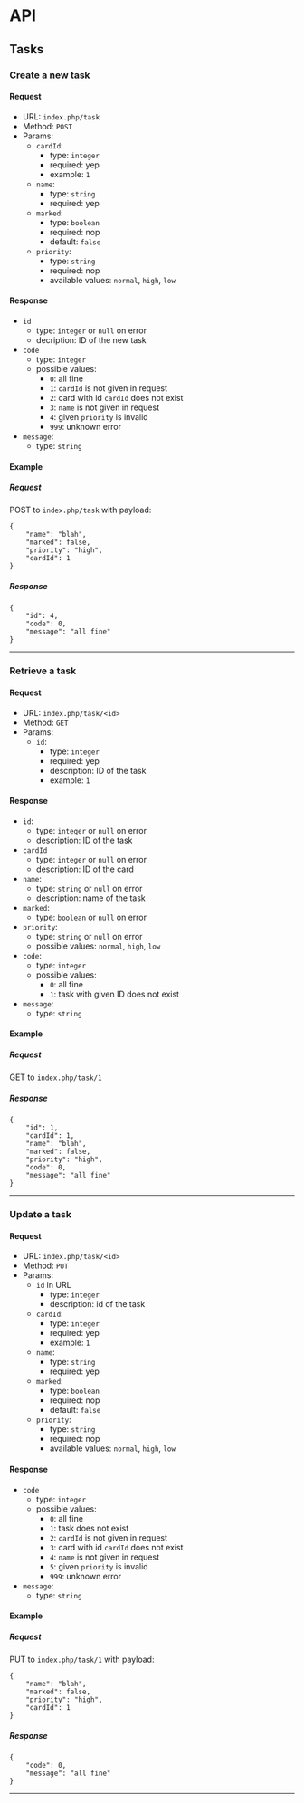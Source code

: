 # API

## Tasks

### Create a new task

#### Request

* URL: `index.php/task`
* Method: `POST`
* Params:
	* `cardId`: 
		* type: `integer`
		* required: yep
		* example: `1`
	* `name`: 
		* type: `string`
		* required: yep
	* `marked`: 
		* type: `boolean` 
		* required: nop
		* default: `false`
	* `priority`: 
		* type: `string` 
		* required: nop
		* available values: `normal`, `high`, `low`
		
#### Response

* `id`
	* type: `integer` or `null` on error
	* decription: ID of the new task
* `code`
	* type: `integer`
	* possible values:
		* `0`: all fine
		* `1`: `cardId` is not given in request
		* `2`: card with id `cardId` does not exist
		* `3`: `name` is not given in request
		* `4`: given `priority` is invalid
		* `999`: unknown error
* `message`:
	* type: `string`

			
#### Example

##### Request

POST to `index.php/task` with payload:

	{
		"name": "blah",
		"marked": false,
		"priority": "high",
		"cardId": 1
	}
	
##### Response

	{
		"id": 4,
		"code": 0,
		"message": "all fine"
	}

***

### Retrieve a task

#### Request

* URL: `index.php/task/<id>`
* Method: `GET`
* Params:
	* `id`:
		* type: `integer`
		* required: yep
		* description: ID of the task
		* example: `1`
		
#### Response

* `id`:
	* type: `integer` or `null` on error
	* description: ID of the task
* `cardId`
	* type: `integer` or `null` on error
	* description: ID of the card
* `name`:
	* type: `string` or `null` on error
	* description: name of the task	
* `marked`:
	* type: `boolean` or `null` on error
* `priority`:
	* type: `string` or `null` on error
	* possible values: `normal`, `high`, `low`
* `code`:
	* type: `integer`
	* possible values:
		* `0`: all fine
		* `1`:  task with given ID does not exist
* `message`:
	* type: `string`
		
#### Example

##### Request

GET to `index.php/task/1`

##### Response

	{
		"id": 1,
		"cardId": 1,
		"name": "blah",
		"marked": false,
		"priority": "high",
		"code": 0,
		"message": "all fine"
	}

***

### Update a task

#### Request

* URL: `index.php/task/<id>`
* Method: `PUT`
* Params:
	*  `id` in URL
		* type: `integer`
		* description: id of the task
	* `cardId`: 
		* type: `integer`
		* required: yep
		* example: `1`
	* `name`: 
		* type: `string`
		* required: yep
	* `marked`: 
		* type: `boolean` 
		* required: nop
		* default: `false`
	* `priority`: 
		* type: `string` 
		* required: nop
		* available values: `normal`, `high`, `low`
		
#### Response

* `code`
	* type: `integer`
	* possible values:
		* `0`: all fine
		* `1`: task does not exist
		* `2`: `cardId` is not given in request
		* `3`: card with id `cardId` does not exist
		* `4`: `name` is not given in request
		* `5`: given `priority` is invalid
		* `999`: unknown error
* `message`:
	* type: `string`

			
#### Example

##### Request

PUT to `index.php/task/1` with payload:

	{
		"name": "blah",
		"marked": false,
		"priority": "high",
		"cardId": 1
	}
	
##### Response

	{
		"code": 0,
		"message": "all fine"
	}

***
